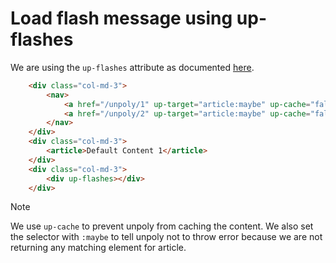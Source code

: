 # Load flash message using up-flashes

We are using the `up-flashes` attribute as documented [here](https://unpoly.com/flashes). 

```html
    <div class="col-md-3">
        <nav>
            <a href="/unpoly/1" up-target="article:maybe" up-cache="false">1st</a>
            <a href="/unpoly/2" up-target="article:maybe" up-cache="false">2nd</a>
        </nav>
    </div>
    <div class="col-md-3">
        <article>Default Content 1</article>
    </div>
    <div class="col-md-3">
        <div up-flashes></div>
    </div>
```

> [!NOTE]
>
> We use `up-cache` to prevent unpoly from caching the content.
> We also set the selector with `:maybe` to tell unpoly not to throw error because we are not returning any matching element for article. 